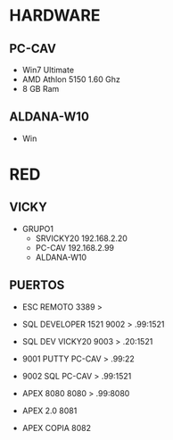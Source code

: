 # HARDWARE

## PC-CAV 
* Win7 Ultimate
* AMD Athlon 5150 1.60 Ghz
* 8 GB Ram

## ALDANA-W10
* Win

# RED

## VICKY

* GRUPO1
  * SRVICKY20	192.168.2.20	
  * PC-CAV 		192.168.2.99
  * ALDANA-W10


## PUERTOS

- ESC REMOTO	3389 > 
- SQL DEVELOPER	1521	9002 > .99:1521
- SQL DEV VICKY20		9003 > .20:1521	
- 9001	PUTTY 	PC-CAV	> .99:22 
- 9002  SQL 	PC-CAV	> .99:1521

- APEX			8080	8080 > .99:8080
- APEX 2.0		8081
- APEX COPIA	8082